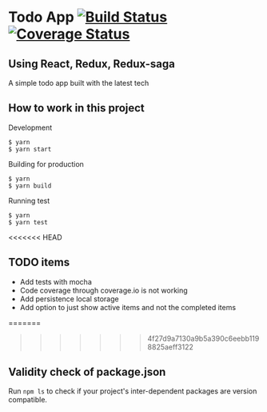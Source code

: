 # Todo App [![Build Status](https://travis-ci.org/arnabk/TodoApp.svg?branch=master)](https://travis-ci.org/arnabk/TodoApp) [![Coverage Status](https://coveralls.io/repos/github/arnabk/TodoApp/badge.svg?branch=master)](https://coveralls.io/github/arnabk/TodoApp?branch=master)

## Using React, Redux, Redux-saga

A simple todo app built with the latest tech

## How to work in this project

Development

    $ yarn 
    $ yarn start
    
Building for production
    
    $ yarn
    $ yarn build
    
Running test

    $ yarn
    $ yarn test

<<<<<<< HEAD
## TODO items

- Add tests with mocha
- Code coverage through coverage.io is not working
- Add persistence local storage
- Add option to just show active items and not the completed items 


=======
>>>>>>> 4f27d9a7130a9b5a390c6eebb1198825aeff3122
## Validity check of package.json

Run `npm ls` to check if your project's inter-dependent packages are version compatible.


